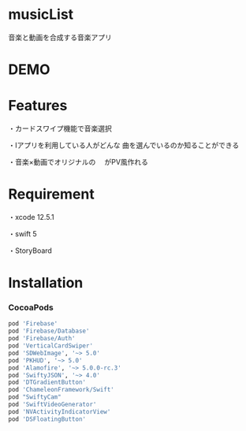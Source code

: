 # musicList
音楽と動画を合成する音楽アプリ

# DEMO


# Features
・カードスワイプ機能で音楽選択

・Iアプリを利用している人がどんな
曲を選んでいるのか知ることができる

・音楽×動画でオリジナルの
　がPV風作れる


# Requirement

・xcode 12.5.1

・swift 5

・StoryBoard

# Installation
### CocoaPods
```ruby
pod 'Firebase'
pod 'Firebase/Database'
pod 'Firebase/Auth'
pod 'VerticalCardSwiper'
pod 'SDWebImage', '~> 5.0'
pod 'PKHUD', '~> 5.0'
pod 'Alamofire', '~> 5.0.0-rc.3'
pod 'SwiftyJSON', '~> 4.0'
pod 'DTGradientButton'
pod 'ChameleonFramework/Swift'
pod "SwiftyCam"
pod 'SwiftVideoGenerator'
pod 'NVActivityIndicatorView'
pod 'DSFloatingButton'
```
